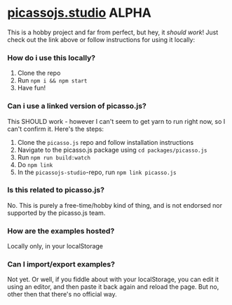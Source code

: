# [picassojs.studio](http://picassojs.studio) ALPHA 
This is a hobby project and far from perfect,
but hey, it _should work_! Just check out the link above or follow instructions for using it locally:

### How do i use this locally?
1. Clone the repo
2. Run `npm i && npm start`
3. Have fun!

### Can i use a linked version of picasso.js?
This SHOULD work - however I can't seem to get yarn to run right now, so I can't confirm it. Here's the steps:
1. Clone the `picasso.js` repo and follow installation instructions
2. Navigate to the picasso.js package using `cd packages/picasso.js`
3. Run `npm run build:watch`
4. Do `npm link`
5. In the `picassojs-studio`-repo, run `npm link picasso.js`

### Is this related to picasso.js?
No. This is purely a free-time/hobby kind of thing, 
and is not endorsed nor supported by the picasso.js 
team.

### How are the examples hosted?
Locally only, in your localStorage

### Can I import/export examples?
Not yet. Or well, if you fiddle about with your
localStorage, you can edit it using an editor,
and then paste it back again and reload the page.
But no, other then that there's no official way.

